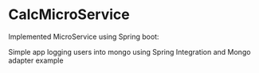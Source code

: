 CalcMicroService
================

Implemented MicroService using Spring boot:

Simple app logging users into mongo using Spring Integration and Mongo adapter example

